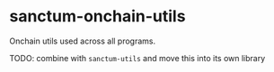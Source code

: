 # sanctum-onchain-utils

Onchain utils used across all programs.

TODO: combine with `sanctum-utils` and move this into its own library
